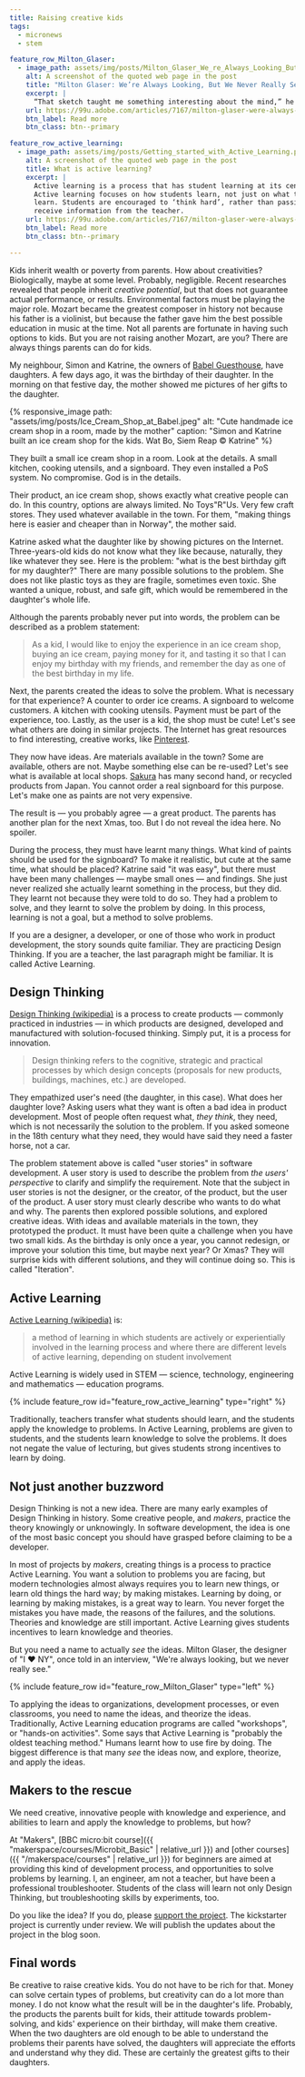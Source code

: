 ```yaml
---
title: Raising creative kids
tags:
  - micronews
  - stem

feature_row_Milton_Glaser:
  - image_path: assets/img/posts/Milton_Glaser_We_re_Always_Looking_But_We_Never_Really_See_Adobe_99U.png
    alt: A screenshot of the quoted web page in the post
    title: "Milton Glaser: We’re Always Looking, But We Never Really See"
    excerpt: |
      “That sketch taught me something interesting about the mind,” he says. “We’re always looking, but we never really see.” Although Glaser had looked at his mother every single day of his life, he didn’t see her until he tried to draw her.
    url: https://99u.adobe.com/articles/7167/milton-glaser-were-always-looking-but-we-never-really-see
    btn_label: Read more
    btn_class: btn--primary

feature_row_active_learning:
  - image_path: assets/img/posts/Getting_started_with_Active_Learning.png
    alt: A screenshot of the quoted web page in the post
    title: What is active learning?
    excerpt: |
      Active learning is a process that has student learning at its centre.
      Active learning focuses on how students learn, not just on what they
      learn. Students are encouraged to ‘think hard’, rather than passively
      receive information from the teacher.
    url: https://99u.adobe.com/articles/7167/milton-glaser-were-always-looking-but-we-never-really-see
    btn_label: Read more
    btn_class: btn--primary

---
```


Kids inherit wealth or poverty from parents. How about creativities?
Biologically, maybe at some level. Probably, negligible. Recent researches
revealed that people inherit _creative potential_, but that does not guarantee
actual performance, or results. Environmental factors must be playing the major
role. Mozart became the greatest composer in history not because his father is
a violinist, but because the father gave him the best possible education in
music at the time. Not all parents are fortunate in having such options to
kids. But you are not raising another Mozart, are you? There are always
things parents can do for kids.

My neighbour, Simon and Katrine, the owners of [Babel
Guesthouse](https://www.babelsiemreap.com/), have daughters. A few days ago,
it was the birthday of their daughter. In the morning on that festive day, the
mother showed me pictures of her gifts to the daughter.

{% responsive_image
    path: "assets/img/posts/Ice_Cream_Shop_at_Babel.jpeg"
    alt: "Cute handmade ice cream shop in a room, made by the mother"
    caption: "Simon and Katrine built an ice cream shop for the kids. Wat Bo, Siem Reap &copy; Katrine"
%}

They built a small ice cream shop in a room. Look at the details. A small
kitchen, cooking utensils, and a signboard. They even installed a PoS system.
No compromise. God is in the details.

Their product, an ice cream shop, shows exactly what creative people can do.
In this country, options are always limited. No Toys"R"Us. Very few craft
stores. They used whatever available in the town. For them, "making things
here is easier and cheaper than in Norway", the mother said.

Katrine asked what the daughter like by showing pictures on the Internet.
Three-years-old kids do not know what they like because, naturally, they like
whatever they see. Here is the problem: "what is the best birthday gift for my
daughter?" There are many possible solutions to the problem. She does not like
plastic toys as they are fragile, sometimes even toxic. She wanted a unique,
robust, and safe gift, which would be remembered in the daughter's whole life.

Although the parents probably never put into words, the problem can be
described as a problem statement:

> As a kid, I would like to enjoy the experience in an ice cream shop, buying
> an ice cream, paying money for it, and tasting it so that I can enjoy my
> birthday with my friends, and remember the day as one of the best birthday in
> my life.

Next, the parents created the ideas to solve the problem. What is necessary
for that experience?  A counter to order ice creams. A signboard to welcome
customers. A kitchen with cooking utensils. Payment must be part of the
experience, too. Lastly, as the user is a kid, the shop must be cute! Let's
see what others are doing in similar projects. The Internet has great
resources to find interesting, creative works, like
[Pinterest](https://www.pinterest.com/).

They now have ideas. Are materials available in the town? Some are available,
others are not. Maybe something else can be re-used? Let's see what is
available at local shops.
[Sakura](https://www.google.com/maps/place/%E1%9E%9F%E1%9E%B6%E1%9E%82%E1%9E%BC%E1%9E%9A%E1%9E%B6-Sakura+Recycle+Shop+Japan/@13.3615804,103.8486548,17z/data=!3m1!4b1!4m5!3m4!1s0x3110170858b74987:0x7608c956390ec216!8m2!3d13.3615804!4d103.8508435)
has many second hand, or recycled products from Japan. You cannot order a real
signboard for this purpose.  Let's make one as paints are not very expensive.

The result is &mdash; you probably agree &mdash; a great product. The parents
has another plan for the next Xmas, too. But I do not reveal the idea here. No
spoiler.

During the process, they must have learnt many things. What kind of paints
should be used for the signboard? To make it realistic, but cute at the same
time, what should be placed?  Katrine said "it was easy", but there must have
been many challenges &mdash; maybe small ones &mdash; and findings. She just
never realized she actually learnt something in the process, but they did.
They learnt not because they were told to do so.  They had a problem to solve,
and they learnt to solve the problem by doing. In this process, learning is
not a goal, but a method to solve problems.

If you are a designer, a developer, or one of those who work in product
development, the story sounds quite familiar. They are practicing Design
Thinking. If you are a teacher, the last paragraph might be familiar. It is
called Active Learning.

## Design Thinking

[Design Thinking (wikipedia)](https://en.wikipedia.org/wiki/Design_thinking)
is a process to create products &mdash; commonly practiced in industries
&mdash; in which products are designed, developed and manufactured with
solution-focused thinking. Simply put, it is a process for innovation.

> Design thinking refers to the cognitive, strategic and practical processes
> by which design concepts (proposals for new products, buildings, machines,
> etc.) are developed.

They empathized user's need (the daughter, in this case). What does her
daughter love? Asking users what they want is often a bad idea in product
development. Most of people often request what, _they think_, they need, which
is not necessarily the solution to the problem. If you asked someone in the
18th century what they need, they would have said they need a faster horse,
not a car.

The problem statement above is called "user stories" in software development.
A user story is used to describe the problem from _the users' perspective_ to
clarify and simplify the requirement. Note that the subject in user stories is
not the designer, or the creator, of the product, but the user of the product.
A user story must clearly describe who wants to do what and why. The parents
then explored possible solutions, and explored creative ideas. With ideas and
available materials in the town, they prototyped the product. It must have
been quite a challenge when you have two small kids. As the birthday is only
once a year, you cannot redesign, or improve your solution this time, but
maybe next year? Or Xmas?  They will surprise kids with different solutions,
and they will continue doing so. This is called "Iteration".

## Active Learning

[Active Learning (wikipedia)](https://en.wikipedia.org/wiki/Active_learning)
is:

> a method of learning in which students are actively or experientially
> involved in the learning process and where there are different levels of
> active learning, depending on student involvement

Active Learning is widely used in STEM &mdash; science, technology,
engineering and mathematics &mdash; education programs.

{% include feature_row id="feature_row_active_learning" type="right" %}

Traditionally, teachers transfer what students should learn, and the students
apply the knowledge to problems. In Active Learning, problems are given to
students, and the students learn knowledge to solve the problems. It does not
negate the value of lecturing, but gives students strong incentives to learn
by doing.

## Not just another buzzword

Design Thinking is not a new idea. There are many early examples of Design
Thinking in history. Some creative people, and _makers_, practice the theory
knowingly or unknowingly. In software development, the idea is one of the most
basic concept you should have grasped before claiming to be a developer.

In most of projects by _makers_, creating things is a process to practice
Active Learning. You want a solution to problems you are facing, but modern
technologies almost always requires you to learn new things, or learn old
things the hard way; by making mistakes. Learning by doing, or learning by
making mistakes, is a great way to learn. You never forget the mistakes you
have made, the reasons of the failures, and the solutions. Theories and
knowledge are still important. Active Learning gives students incentives to
learn knowledge and theories.

But you need a name to actually _see_ the ideas.  Milton Glaser, the designer
of "I &hearts; NY", once told in an interview, "We're always looking, but we
never really see."

{% include feature_row id="feature_row_Milton_Glaser" type="left" %}

To applying the ideas to organizations, development processes, or even
classrooms, you need to name the ideas, and theorize the ideas.
Traditionally, Active Learning education programs are called "workshops", or
"hands-on activities". Some says that Active Learning is "probably the oldest
teaching method." Humans learnt how to use fire by doing. The biggest
difference is that many _see_ the ideas now, and explore, theorize, and apply
the ideas.

## Makers to the rescue

We need creative, innovative people with knowledge and experience, and
abilities to learn and apply the knowledge to problems, but how?

At "Makers", [BBC micro:bit course]({{ "makerspace/courses/Microbit_Basic" |
relative_url }}) and [other courses]({{ "/makerspace/courses" | relative_url
}}) for beginners are aimed at providing this kind of development process, and
opportunities to solve problems by learning.  I, an engineer, am not a
teacher, but have been a professional troubleshooter.  Students of the class
will learn not only Design Thinking, but troubleshooting skills by
experiments, too.

Do you like the idea? If you do, please [support the
project](https://www.kickstarter.com/projects/trombik/1274353640?ref=4wrsfe&token=4bdafeb9).
The kickstarter project is currently under review. We will publish the updates
about the project in the blog soon.

## Final words

Be creative to raise creative kids. You do not have to be rich for that. Money
can solve certain types of problems, but creativity can do a lot more than
money.  I do not know what the result will be in the daughter's life.
Probably, the products the parents built for kids, their attitude towards
problem-solving, and kids' experience on their birthday, will make them
creative. When the two daughters are old enough to be able to understand the
problems their parents have solved, the daughters will appreciate the efforts
and understand why they did. These are certainly the greatest gifts to their
daughters.
